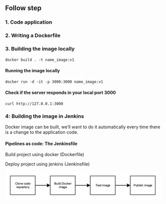 ## Follow step

### 1. Code application

### 2. Writing a Dockerfile

### 3. Building the image locally

```
docker build . -t name_image:v1
```

#### Running the image locally

```
docker run -d -it -p 3000:3000 name_image:v1
```

#### Check if the server responds in your local port 3000

```
curl http://127.0.0.1:3000
```

### 4: Building the image in Jenkins

Docker image can be built, we’ll want to do it automatically every time there is a change to the application code.

#### Pipelines as code: The Jenkinsfile

Build project using docker (Dockerfile)

Deploy project using jenkins (Jenkinsfile)

![alt text](vendor/images/docker-jenkins-1.png)
